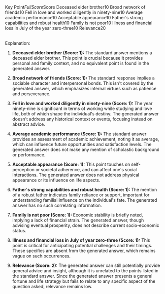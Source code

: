<table>

Key Point$Full Score$Score
Deceased elder brother$1$0
Broad network of friends$1$0
Fell in love and worked diligently in ninety-nine$1$0
Average academic performance$1$0
Acceptable appearance$1$0
Father's strong capabilities and robust health$1$0
Family is not poor$1$0
Illness and financial loss in July of the year zero-three$1$0
Relevance$2$0

</table>

Explanation:

1. **Deceased elder brother (Score: 1):** The standard answer mentions a deceased elder brother. This point is crucial because it provides personal and family context, and no equivalent point is found in the generated answer.

2. **Broad network of friends (Score: 1):** The standard response implies a sociable character and interpersonal bonds. This isn't covered by the generated answer, which emphasizes internal virtues such as patience and perseverance.

3. **Fell in love and worked diligently in ninety-nine (Score: 1):** The year ninety-nine is significant in terms of working while studying and love life, both of which shape the individual's destiny. The generated answer doesn't address any historical context or events, focusing instead on abstract advice.

4. **Average academic performance (Score: 1):** The standard answer provides an assessment of academic achievement, noting it as average, which can influence future opportunities and satisfaction levels. The generated answer does not make any mention of scholastic background or performance.

5. **Acceptable appearance (Score: 1):** This point touches on self-perception or societal adherence, and can affect one's social interactions. The generated answer does not address physical appearance or its influence on life aspects.

6. **Father's strong capabilities and robust health (Score: 1):** The mention of a robust father indicates family reliance or support, important for understanding familial influence on the individual's fate. The generated answer has no such correlating information.

7. **Family is not poor (Score: 1):** Economic stability is briefly noted, implying a lack of financial strain. The generated answer, though advising eventual prosperity, does not describe current socio-economic status.

8. **Illness and financial loss in July of year zero-three (Score: 1):** This point is critical for anticipating potential challenges and their timings. These specifics are absent from the generated answer, which remains vague on such occurrences.

9. **Relevance (Score: 2):** The generated answer can still potentially provide general advice and insight, although it is unrelated to the points listed in the standard answer. Since the generated answer presents a general fortune and life strategy but fails to relate to any specific aspect of the question asked, relevance remains low.